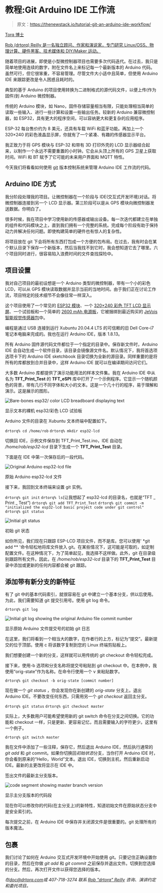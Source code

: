 # 教程:Git Arduino IDE 工作流

> 原文：<https://thenewstack.io/tutorial-git-an-arduino-ide-workflow/>

[](https://thenewstack.io/author/rob-reilly/)

[Torq 博士](https://thenewstack.io/author/rob-reilly/)

 [Rob (drtorq) Reilly 是一名独立顾问、作家和演说家，专门研究 Linux/OSS、物理计算、硬件黑客、技术媒体和 DIY/Maker 运动。](https://thenewstack.io/author/rob-reilly/) [](https://thenewstack.io/author/rob-reilly/)

随着项目的进展，即使是小型微控制器项目也需要多次代码迭代。在过去，我只是简单地使用连续的数字，附在文件名上来标记每一个最新版本的 Arduino 代码。虽然可行，但它很笨重，不容易管理。尽管文件大小适中且简单，但使用 Arduino IDE 来跟踪更改是令人困惑且耗时的。

典型的基于 Arduino 的项目使用转换为二进制格式的源代码文件，以便上传(作为固件)到 Arduino 微控制器。

传统的 Arduino 模块，如 Nano，固件存储容量相当有限，只能处理相当简单的读取一些输入、进行一些计算和设置一些输出任务。较新的 Arduino 兼容微控制器，如 ESP32，具有更大的程序空间，可以容纳更大和更复杂的应用程序。

ESP-32 每台售价约为 8 美元，还具有车载 WiFi 和蓝牙功能。再加上一个 320×240 的彩色液晶显示屏，你就有了一个紧凑、有趣的传感器显示平台。

我正致力于将 GPS 模块与 ESP-32 和带有 3D 打印外壳的 LCD 显示器结合起来，以制作一个永远不需要重置的小时钟。它会从头顶上所有的 GPS 卫星上获取时间。WiFi 和 BT 赋予了它可能的未来用户界面和 MQTT 特性。

今天我们将看看如何使用 [git](https://git-scm.com/) 版本控制系统来管理 Arduino IDE 工作流的代码。

## Arduino IDE 方式

我分阶段处理我的项目。让微控制器在一个阶段与 IDE(交互式开发环境)对话。将微控制器连接到另一个 LCD 显示器。第三阶段可以是从 GPS 模块向微控制器发送数据。你明白了。

很多时候，我在项目中学习使用新的传感器或输出设备。每一次迭代都建立在单独的组件和代码模块之上，直到我们拥有一个完整的系统。完成每个阶段有助于保持动力并解决任何问题。即使构建简单的硬件也有惊人的复杂性。

将项目放在 git 下会将所有东西打包成一个方便的包布局。在过去，我有时会在某个默认目录下保存一个新版本，然后当我找不到它时，我会想知道它去了哪里。六个项目同时进行，很容易陷入浪费时间的文件查找探险中。

## 项目设置

我对自己项目的最初设想是一个 Arduino 类型的微控制器，带有一个小的彩色 LCD，可以从 GPS 模块读取数据并显示当前的当地时间。由于我们正在讨论工作流，项目特定的技术细节不会像往常一样深入。

这个项目使用了一个常见的 [ESP32 模块](https://www.amazon.com/Teyleten-Robot-ESP-WROOM-32-Development-Microcontroller/dp/B08246MCL5/ref=sr_1_2_sspa?crid=3HGQB8MC5OWDZ&keywords=esp32%2Bdevelopment%2Bboard&qid=1649355003&sprefix=esp32%2B%2Caps%2C129&sr=8-2-spons&spLa=ZW5jcnlwdGVkUXVhbGlmaWVyPUE0NEhXTjlaN0paUzAmZW5jcnlwdGVkSWQ9QTA4MTExMDkxQVVBUTRPTFhPM1NKJmVuY3J5cHRlZEFkSWQ9QTEwMDcwMDkyMURHQURRWjcwM1ZUJndpZGdldE5hbWU9c3BfYXRmJmFjdGlvbj1jbGlja1JlZGlyZWN0JmRvTm90TG9nQ2xpY2s9dHJ1ZQ&th=1)、一个 [320×240 彩色 TFT LCD 显示屏](https://www.adafruit.com/product/4311)、一个试验板和一个简单的 [2600 mAh 电源板](https://www.jevoisinc.com/products/usb-power-bank-2600mah)，它被捆绑到最近购买的 [JeVois 智能视觉传感器包](https://www.jevoisinc.com/collections/jevois-hardware/products/jevois-a33-smart-machine-vision-camera-developer-robotics-kit?variant=38980971146)中。

编程是通过 USB 连接到运行 Xubuntu 20.04.4 LTS 的可信赖的旧 Dell Core-i7 笔记本电脑来完成的。我也在运行 Arduino IDE，版本 1.8.13。

所有 Arduino 固件源代码文件都位于一个指定的目录中。保存新文件时，Arduino IDE 会自动生成一个软件目录，该目录会镜像源文件名。默认情况下，我将首选项选项卡下的 Arduino IDE sketchbook 目录切换为全新的源目录。同样重要的是将所有的库都放到合并目录中，这样 Arduino IDE 就可以在编译期间访问它们。

大多数 Arduino 库都提供了演示功能用法的样本文件集。我在 Arduino IDE 中从名为 **TFT_Print_Test** 的 **TFT_eSPI** 库中打开了一个示例程序。它显示一个随机颜色的背景，带有几行不同字体和大小的文本。这是一个几十行的程序，易于理解和演示。这是展示的图形。

![Bare-bones esp32/ color LCD breadboard displaying text](img/104233820a4bf82b781535aed1c0cee8.png)

显示文本的裸机 esp32/彩色 LCD 试验板

Arduino 文件的目录在 Xubuntu 文本终端中配置如下。

`drtorq% cd /home/rob`
`drtorq% mkdir esp32-lcd`


切换回 IDE，示例文件保存到 TFT_Print_Test.ino，IDE 自动在 */home/rob/esp32-lcd* 目录下生成一个 **TFT_Print_Test** 目录。

下面是在 IDE 中第一次保存后的一段代码。

![Original Arduino esp32-lcd file](img/9af54dad3bf03d1a0490a834d695d9e5.png)

原始 Arduino esp32-lcd 文件

接下来，我回到文本终端来设置 git 实例。

`drtorq% git init`
`drtorq% ls`(让我想起了 esp32-lcd 的目录名，也就是“TFT _ Print _ Test”)
`drtorq% git add TFT_Print_Test`
`drtorq% git commit -m "initialized the esp32-lcd basic project code under git control"`
`drtorq% git status`

![Initial git status](img/82836d52ff946a89e87bbe4d020dbc11.png)

初始 git 状态

如你所见，我们现在只跟踪 ESP-LCD 项目文件，而不是库。您可以使用' *git add ** '命令轻松地将库文件放入 git。在某些情况下，这可能是可取的，如定制配置文件。在这种情况下，为了简单起见，我选择不这样做。此外，git 在目录级别跟踪所有文件。因此，在 */home/rob/esp32-lcd* 目录下的 **TFT_Print_Test** 目录中添加或更新的任何内容都会被 git 跟踪。

## 添加带有新分支的新特征

有了 git 中的基本代码索引，就很容易在 git 中建立一个基本分支，供以后使用。为此，我们需要知道 git 提交引用号。使用 git log 命令。

`drtorq% git log`

![Initial git log showing the original Arduino file commit number](img/09eedf28e2a17b056feeed76ea64195a.png)

显示原始 Arduino 文件提交号的初始 git 日志

在这里，我们将看到一个相当大的数字，在作者行的上方，标记为“提交”。最新提交的位于顶部。使用 <ctrl><shift>c 将该数字复制到您的 Linux 终端剪贴板上。</shift></ctrl>

我们想要创建一个新的分支，这样就可以用传统的 git checkout 命令轻松完成。

接下来，使用-b 选项和分支名称将提交号粘贴到 git checkout 中。在本例中，我使用“orig-state”作为名称。在命令行使用一个 <ctrl><shift>v 来粘贴数字。</shift></ctrl>

`drtorq% git checkout -b orig-state [commit number]`

现在做一个 *git status* ，你会发现你在新创建的 *orig-state* 分支上。退出 Arduino IDE。不要改变任何东西，只需用另一个 *git checkout* 返回主分支。

`drtorq% git status`
`drtorq% git checkout master`

实际上，大多数用户可能希望使用新的 git switch 命令在分支之间切换。它的功能和 checkout 一样，只是更新、更容易记忆，而且需要输入的字符更少。这里有一个例子。

`drtorq% git switch master`

我在文件中添加了一些注释，保存它，然后退出 Arduino IDE，然后执行通常的 *git add* 和 *git* commit。如果你切换回*初始状态*分支，当你打开 Arduino IDE 时，你会看到原来的“Hello，World”文本。退出 IDE，切换到主机，然后重新启动 IDE。最新的主更改将显示在 IDE 中。

签出文件的最新主分支版本。

![code segment showing master branch version](img/0a542dc44c3641a0a0cb2dcedf942dad.png)

显示主分支版本的代码段

现在你可以修改你的代码(在主分支上)的新特性，知道初始文件在原始状态分支中是安全索引的。

每次提交之前，在 Arduino IDE 中保存并关闭源文件是很重要的。git 处理所有的版本魔法。

## 包裹

我们讨论了如何在 Arduino 交互式开发环境中开始使用 git。只要记住正确设置你的目录，然后在你做 *git add* 和 *git commit* 之前保存并退出文件。切换到您选择的分支。然后，再次打开文件以获得您选择的版本。

*在[doc@drtorq.com](mailto:doc@drtorq.com)或 407-718-3274 联系 [Rob "drtorq" Reilly](/author/rob-reilly/) 咨询、演讲约定和委托项目。*

<svg xmlns:xlink="http://www.w3.org/1999/xlink" viewBox="0 0 68 31" version="1.1"><title>Group</title> <desc>Created with Sketch.</desc></svg>